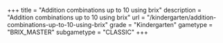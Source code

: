 +++
title = "Addition combinations up to 10 using brix"
description = "Addition combinations up to 10 using brix"
url = "/kindergarten/addition-combinations-up-to-10-using-brix"
grade = "Kindergarten"
gametype = "BRIX_MASTER"
subgametype = "CLASSIC"
+++